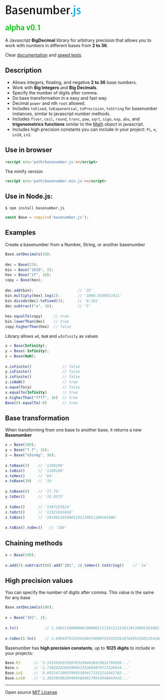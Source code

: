 ![basenumber.js](/img/logo.png)

![version](/img/version.png)


A Javascript **BigDecimal** library for arbitrary precision that allows you to work with numbers in different bases from **2 to 36**.

Clear [documentation](https://github.com/alexpalapine2003/BaseNumber/wiki) and [speed tests](https://github.com/alexpalapine2003/BaseNumber/wiki/Tests).

## Description
* Allows integers, floating, and negative **2 to 36** base numbers.
* Work with **Big Integers** and **Big Decimals**.
* Specify the number of digits after comma.
* Do base transformation in a easy and fast way.
* Decimal `power` and nth `root` allowed.
* Includes `toFixed`, `toExponential`, `toPrecision`, `toString` for basenumber instances, similar to javascript number methods.
* Includes `floor`, `ceil`, `round`, `trunc`, `pow`, `sqrt`, `sign`, `exp`, `abs`, and **trigonometrics functions** similar to the [Math](https://developer.mozilla.org/en-US/docs/Web/JavaScript/Reference/Global_Objects/Math) object in javascript.
* Includes high precision constants you can include in your project: `Pi`, `e`, `Ln10`, `Ln2`.

## Use in browser
```Html
<script src='path/basenumber.js'></script>
```
The minify version
```Html
<script src='path/basenumber.min.js'></script>
```
## Use in Node.js:
```
$ npm install basenumber.js
```
```Javascript
const Base = require('basenumber.js');
```
## Examples
Create a basenumber from a Number, String, or another basenumber
```Javascript
Base.setDecimals(10);

dec = Base(15);
bin = Base("1010", 2);
hex = Base("1f", 16);
copy = Base(hex);

dec.add(bin);                    // '25'
bin.multiply(hex).log(2);        // '1000.0100011011'
bin.divide(dec).toFixed(3);      // '0.101'
dec.subtract("a", 16);           // '5'

hex.equalTo(copy)     // true
bin.lowerThan(dec)    // true
copy.higherThan(hex)  // false
```

Library allows `±0`, `NaN` and `±Infinity` as values
```Javascript
x = Base(Infinity);
y = Base(-Infinity);
z = Base(NaN);

x.isFinite()              // false
y.isFinite()              // false
z.isFinite()              // false
z.isNaN()                 // true
x.equalTo(y)              // false
x.equalTo(Infinity)       // true
x.higherThan("ffff", 16)  // true
Base(0).equalTo(-0)       // true
```
## Base transformation
When transforming from one base to another base, it returns a new **Basenumber**
```Javascript
x = Base(100);
y = Base("f.f", 16);
z = Base("n3sv6g", 36);

x.toBase(2)    // '1100100'
x.toBin()      // '1100100'
x.toHex()      // '64'
x.toBase(30)   // '3a'

y.toBase(8)    // '17.74'
y.toDec()      // '15.9375'

z.toDec()      // '1397155624'
z.toOct()      // '12321563450'
z.toBin()      // '1010011010001101110011100101000'

x.toBin().toDec()   // '100'
```
## Chaining methods
```Javascript
x = Base(100);

x.add(5).subtract(80).add("101", 2).toHex().toString()    // '1e' 
```
## High precision values
You can specify the number of digits after comma. This value is the same for any base
```Javascript
Base.setDecimals(100);

x = Base("101", 2);

x.ln()            // 1.1001110000000100000111110111111011011000110100110011011010101111110111110111011110100101000101100001

x.toDec().ln()    // 1.6094379124341003746007593332261876395256013542685177219126478914741789877076577646301338780931796111

```
Basenumber has **high precision constants**, up to **1025 digits** to include in your projects:
```Javascript
Base.Pi      // '3.1415926535897932384626433832795028...'
Base.e       // '2.7182818284590452353602874713526624...'
Base.Ln2     // '0.6931471805599453094172321214581765...'
Base.Ln10    // '2.3025850929940456840179914546843642...'
```
---
Open source [MIT License](LICENSE)
